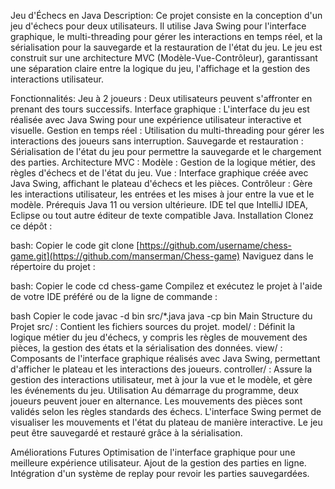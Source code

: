 Jeu d'Échecs en Java
Description: 
Ce projet consiste en la conception d'un jeu d'échecs pour deux utilisateurs. Il utilise Java Swing pour l'interface graphique, le multi-threading pour gérer les interactions en temps réel, et la sérialisation pour la sauvegarde et la restauration de l'état du jeu. Le jeu est construit sur une architecture MVC (Modèle-Vue-Contrôleur), garantissant une séparation claire entre la logique du jeu, l'affichage et la gestion des interactions utilisateur.

Fonctionnalités:
Jeu à 2 joueurs : Deux utilisateurs peuvent s'affronter en prenant des tours successifs.
Interface graphique : L'interface du jeu est réalisée avec Java Swing pour une expérience utilisateur interactive et visuelle.
Gestion en temps réel : Utilisation du multi-threading pour gérer les interactions des joueurs sans interruption.
Sauvegarde et restauration : Sérialisation de l'état du jeu pour permettre la sauvegarde et le chargement des parties.
Architecture MVC :
Modèle : Gestion de la logique métier, des règles d'échecs et de l'état du jeu.
Vue : Interface graphique créée avec Java Swing, affichant le plateau d'échecs et les pièces.
Contrôleur : Gère les interactions utilisateur, les entrées et les mises à jour entre la vue et le modèle.
Prérequis
Java 11 ou version ultérieure.
IDE tel que IntelliJ IDEA, Eclipse ou tout autre éditeur de texte compatible Java.
Installation
Clonez ce dépôt :

bash:
Copier le code
git clone [https://github.com/username/chess-game.git](https://github.com/manserman/Chess-game)
Naviguez dans le répertoire du projet :

bash:
Copier le code
cd chess-game
Compilez et exécutez le projet à l'aide de votre IDE préféré ou de la ligne de commande :

bash
Copier le code
javac -d bin src/*.java
java -cp bin Main
Structure du Projet
src/ : Contient les fichiers sources du projet.
model/ : Définit la logique métier du jeu d'échecs, y compris les règles de mouvement des pièces, la gestion des états et la sérialisation des données.
view/ : Composants de l'interface graphique réalisés avec Java Swing, permettant d'afficher le plateau et les interactions des joueurs.
controller/ : Assure la gestion des interactions utilisateur, met à jour la vue et le modèle, et gère les événements du jeu.
Utilisation
Au démarrage du programme, deux joueurs peuvent jouer en alternance.
Les mouvements des pièces sont validés selon les règles standards des échecs.
L'interface Swing permet de visualiser les mouvements et l'état du plateau de manière interactive.
Le jeu peut être sauvegardé et restauré grâce à la sérialisation.

Améliorations Futures
Optimisation de l'interface graphique pour une meilleure expérience utilisateur.
Ajout de la gestion des parties en ligne.
Intégration d'un système de replay pour revoir les parties sauvegardées.
